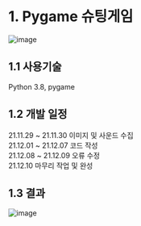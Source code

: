 # 1. Pygame 슈팅게임
![image](https://user-images.githubusercontent.com/94373380/173242536-8ed70da4-f419-4f89-a010-3ed8135dedf7.png)

## 1.1 사용기술
Python 3.8, pygame

## 1.2 개발 일정
21.11.29 ~ 21.11.30 이미지 및 사운드 수집                                  
21.12.01 ~ 21.12.07 코드 작성                                                 
21.12.08 ~ 21.12.09 오류 수정                                                  
21.12.10 마무리 작업 및 완성

## 1.3 결과
![image](https://user-images.githubusercontent.com/94373380/173243223-50fb149d-587a-41c8-8529-af8dc6789b7d.png)
